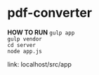 # pdf-converter
**HOW TO RUN**
`gulp app`  
`gulp vendor`  
`cd server`  
`node app.js`

link: localhost/src/app